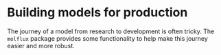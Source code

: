 # Building models for production

The journey of a model from research to development is often tricky. The ``molflux`` package provides some
functionality to help make this journey easier and more robust.
